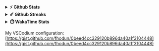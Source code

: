 <!-- ## Hello 👋, I'm Filip Hodun -->

<!--
- 🔭 I’m currently working on 
- 🌱 I’m currently learning 
- 👯 I’m looking to collaborate on 
- 🤔 I’m looking for help with 
- 💬 Ask me about 
- 📫 How to reach me: 
- 😄 Pronouns: he/him
- ⚡ Fun fact: 
-->

<details>    
  <summary><b>⚡ Github Stats</b></summary>
  <br />
  <img width="460em" src="https://github-readme-stats.vercel.app/api?username=fhodun&hide_border=true&show_icons=true&theme=tokyonight&include_all_commits=true" />
  <img height="180em" src="https://github-readme-stats.vercel.app/api/top-langs/?username=fhodun&hide_border=true&show_icons=true&theme=tokyonight&layout=compact&langs_count=6"/>
</details>

<details>    
  <summary><b>☄️ Github Streaks</b></summary>
  <br />
  <img width="460em" src="https://github-readme-streak-stats.herokuapp.com/?user=fhodun&hide_border=true&theme=tokyonight" />
</details>

<details>    
  <summary><b>⏱️ WakaTime Stats</b></summary>
  <br />
  <img width="460em" src="https://github-readme-stats.vercel.app/api/wakatime?username=d2f7eca4-4076-4cf0-9b5f-33cd419b2689&hide_border=true&theme=tokyonight" />
</details>

My VSCodium configuration: [https://gist.github.com/fhodun/0beed4cc329120b896da40a1f3104448](https://gist.github.com/fhodun/0beed4cc329120b896da40a1f3104448)
